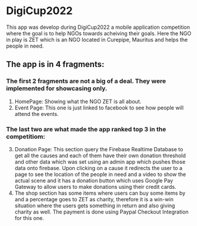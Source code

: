 # DigiCup2022
This app was develop during DigiCup2022 a mobile application competition where the goal is to help NGOs towards acheiving their goals. Here the NGO in play is ZET which is an NGO located in Curepipe, Mauritus and helps the people in need.


## The app is in 4 fragments:
### The first 2 fragments are not a big of a deal. They were implemented for showcasing only.
1. HomePage: Showing what the NGO ZET is all about.
2. Event Page: This one is just linked to facebook to see how people will attend the events.
### The last two are what made the app ranked top 3 in the competitiom:
3. Donation Page: This section query the Firebase Realtime Database to get all the causes and each of them have their own donation threshold and other data which was set using an admin app which pushes those data onto firebase. Upon clicking on a cause it redirects the user to a page to see the location of the people in need and a video to show the actual scene and it has a donation button which uses Google Pay Gateway to allow users to make donations using their credit cards.
4. The shop section has some items where users can buy some items by and a percentage goes to ZET as charity, therefore it is a win-win situation where the users gets something in return and also giving charity as well. The payment is done using Paypal Checkout Integration for this one.

